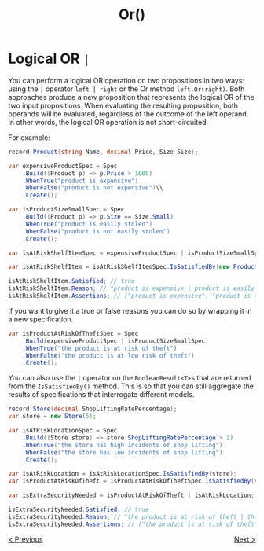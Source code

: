 ﻿---
title: Or()
category: operators
---
# Logical OR `|`

You can perform a logical OR operation on two propositions in two ways:
using the `|` operator `left | right` or the Or method `left.Or(right)`.
Both approaches produce a new proposition that represents the logical OR of the two input propositions.
When evaluating the resulting proposition, both operands will be evaluated,
regardless of the outcome of the left operand.
In other words, the logical OR operation is not short-circuited.

For example:

```csharp
record Product(string Name, decimal Price, Size Size);

var expensiveProductSpec = Spec
    .Build((Product p) => p.Price > 1000)
    .WhenTrue("product is expensive")
    .WhenFalse("product is not expensive")\\
    .Create();

var isProductSizeSmallSpec = Spec
    .Build((Product p) => p.Size == Size.Small)
    .WhenTrue("product is easily stolen")
    .WhenFalse("product is not easily stolen")
    .Create();

var isAtRiskShelfItemSpec = expensiveProductSpec | isProductSizeSmallSpec;

var isAtRiskShelfItem = isAtRiskShelfItemSpec.IsSatisfiedBy(new Product("Laptop", 1500, Size.Small));

isAtRiskShelfItem.Satisfied; // true
isAtRiskShelfItem.Reason; // "product is expensive | product is easily stolen"
isAtRiskShelfItem.Assertions; // ["product is expensive", "product is easily stolen"]
```

If you want to give it a true or false reasons you can do so by wrapping it in a new specification.

```csharp
var isProductAtRiskOfTheftSpec = Spec
    .Build(expensiveProductSpec | isProductSizeSmallSpec)
    .WhenTrue("the product is at risk of theft")
    .WhenFalse("the product is at low risk of theft")
    .Create();
```

You can also use the `|` operator on the `BooleanResult<T>`s that are returned from the `IsSatisfiedBy()` method. This is
so that you can still aggregate the results of specifications that interrogate different models.

```csharp
record Store(decimal ShopLiftingRatePercentage);
var store = new Store(5);

var isAtRiskLocationSpec = Spec
    .Build((Store store) => store.ShopLiftingRatePercentage > 3)
    .WhenTrue("the store has high incidents of shop lifting")
    .WhenFalse("the store has low incidents of shop lifting")
    .Create();

var isAtRiskLocation = isAtRiskLocationSpec.IsSatisfiedBy(store);
var isProductAtRiskOfTheft = isProductAtRiskOfTheftSpec.IsSatisfiedBy(store);

var isExtraSecurityNeeded = isProductAtRiskOfTheft | isAtRiskLocation;

isExtraSecurityNeeded.Satisfied; // true
isExtraSecurityNeeded.Reason; // "the product is at risk of theft | the store has high incidents of shop lifting"
isExtraSecurityNeeded.Assertions; // ["the product is at risk of theft", "the store has high incidents of shop lifting"]
```

<div style="display: flex; justify-content: space-between">
    <a href="./AndAlso.html">&lt; Previous</a>
    <a href="./OrElse.html">Next &gt;</a>
</div>

